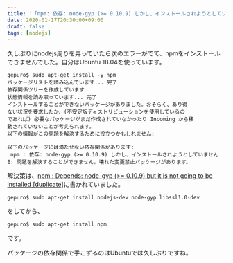 ```yaml
---
title: '「npm: 依存: node-gyp (>= 0.10.9) しかし、インストールされようとしていません」の解決'
date: 2020-01-17T20:30:00+09:00
draft: false
tags: [nodejs]
---
```


久しぶりにnodejs周りを弄っていたら次のエラーがでて、npmをインストールできませんでした。自分はUbuntu 18.04を使っています。

```
gepuro$ sudo apt-get install -y npm
パッケージリストを読み込んでいます... 完了
依存関係ツリーを作成しています                
状態情報を読み取っています... 完了
インストールすることができないパッケージがありました。おそらく、あり得
ない状況を要求したか、(不安定版ディストリビューションを使用しているの
であれば) 必要なパッケージがまだ作成されていなかったり Incoming から移
動されていないことが考えられます。
以下の情報がこの問題を解決するために役立つかもしれません:

以下のパッケージには満たせない依存関係があります:
 npm : 依存: node-gyp (>= 0.10.9) しかし、インストールされようとしていません
E: 問題を解決することができません。壊れた変更禁止パッケージがあります。
```

解決策は、[npm : Depends: node-gyp (>= 0.10.9) but it is not going to be installed [duplicate]](https://askubuntu.com/questions/1088662/npm-depends-node-gyp-0-10-9-but-it-is-not-going-to-be-installed)に書かれていました。

```
gepuro$ sudo apt-get install nodejs-dev node-gyp libssl1.0-dev
```

をしてから、

```
gepuro$ sudo apt-get install npm
```

です。

パッケージの依存関係で手こずるのはUbuntuでは久しぶりですね。

